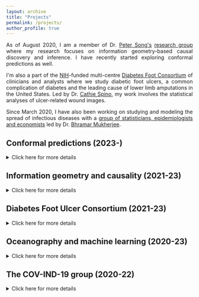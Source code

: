 ```yaml
---
layout: archive
title: "Projects"
permalink: /projects/
author_profile: true
---
```


<style>
body {
text-align: justify}
</style>

As of August 2020, I am a member of Dr. [Peter Song's](https://sph.umich.edu/faculty-profiles/song-peter.html) [research group](http://websites.umich.edu/~songlab/) where my research focuses on information geometry-based causal discovery and inference. I have recently started exploring conformal predictions as well.

I'm also a part of the [NIH](https://www.nih.gov)-funded multi-centre [Diabetes Foot Consortium](http://diabeticfootconsortium.org) of clinicians and analysts where we study diabetic foot ulcers, a common complication of diabetes and the leading cause of lower limb amputations in the United States. Led by Dr. [Cathie Spino](https://sph.umich.edu/faculty-profiles/spino-cathie.html), my work involves the statistical analyses of ulcer-related wound images. 

Since March 2020, I have also been working on studying and modeling the spread of infectious diseases with a [group of statisticians, epidemiologists and economists](https://umich-biostatistics.shinyapps.io/covid19/) led by Dr. [Bhramar Mukherjee](https://sph.umich.edu/faculty-profiles/mukherjee-bhramar.html).


## Conformal predictions (2023-)

<details>
<summary>Click here for more details</summary>
<br>
This part is still under construction! Please check this place again soon :) 
</details>


## Information geometry and causality (2021-23)

<details>
<summary>Click here for more details</summary>
<br>
Investigating public health disparities requires identifying underlying causal factors. This project forms the main focus of my dissertation. I propose novel and scalable analytic methods for causal discovery and inference with special emphasis on public health. Said methods bridge statistical and information theory for the sake of application to biomedical research. To solicit the interest of practitioners from diverse backgrounds, the proposed methods are accompanied by well-documented software.
</details>



## Diabetes Foot Ulcer Consortium (2021-23)

<details>
<summary>Click here for more details</summary>
<br>
The <a href="https://diabeticfootconsortium.org/">Diabetes Foot Consortium</a> is a multi-centre consortium funded by the NIH. In addition to performing standard statistical data analyses for the consortium, I have built a web-based dashboard that allows clinicians to access and download graphical and summary statistics associated with the study. In this dashboard, I was able to automate some data pooling and analysis pipelines, allowing for faster sharing of findings within the group. 

In addition to my work as an analyst, I took part in writing grants for ancillary projects within the consortium.
</details>

## Oceanography and machine learning (2020-23)

<details>
<summary>Click here for more details</summary>
<br>
One of my earliest collaborations was with a group of researchers from India who study trends in fish harvesting and its impact on aquatic life in the eastern part of India. I wrote software for implementing a Bayesian time series model that was successful in detecting change points in fish catch data in Eastern India. Since a lot of coastal communities in India rely heavily on fishing as the primary source of income, being able to predict fish catch is critical for advising policymakers on labour allocation as well as providing additional support during times of reduced fish catch. This is, in turn, helpful for improving the lives of coastal communities in India. 

My collaborators have helped me not only with analyzing oceanography data but also with understanding the massive impact of climate change on countless fishing villages along the coast of India. I have continued with this collaboration and am actively involved with a new machine learning-based project for time series forecasting of fish catch data.

For more information on this project and related papers please see my <a href="https://soumikp.github.io/publications/">publications</a> page. 
</details>

## The COV-IND-19 group (2020-22)

<details>
<summary>Click here for more details</summary>
<br>
Ever since COVID-19 became part of our lives, I have been involved with a group of researchers from the University of Michigan, Johns Hopkins University, Harvard University, Imperial College London, and other institutions from India, the UK, and the US to study and model infectious diseases. Specifically, I have been interested in the spatio-temporal forecasting of infectious diseases. 

Among many other challenges in improving health disparities, COVID-19 was a stark reminder of how underprepared humanity is, in terms of informing and protecting those with an elevated risk of illnesses during a pandemic. I hope that through collaborative research, we have an improved understanding of how diseases spread and have differential impacts on many communities. 

For more information on this project and related papers please see my <a href="https://soumikp.github.io/publications/">publications</a> page. 
</details>
